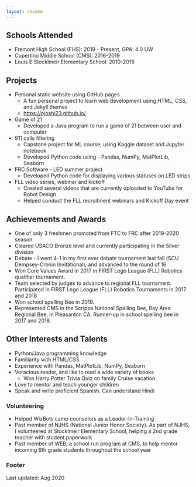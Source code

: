 ```yaml
---
layout: resume
---
```


## Schools Attended
* Fremont High School (FHS): 2019 - Present, GPA: 4.0 UW
* Cupertino Middle School (CMS): 2016-2019 
* Louis E Stocklmeir Elementary School: 2010-2016


## Projects
* Personal static website using GitHub pages
  * A fun personal project to learn web development using HTML, CSS, and Jekyll themes
  * https://pjoshi23.github.io/
* Game of 21
  * Developed a Java program to run a game of 21 between user and computer
* 911 calls filtering
  * Capstone project for ML course, using Kaggle dataset and Jupyter notebook
  * Developed Python code using - Pandas, NumPy, MatPlotLib, Seaborn
* FRC Software - LED summer project
  * Developed Python code for displaying various statuses on LED strips
* FLL video series, webinar and kickoff
  * Created several videos that are currently uploaded to YouTube for Robot Design
  * Helped conduct the FLL recruitment webinars and Kickoff Day event


## Achievements and Awards
* One of only 3 freshmen promoted from FTC to FRC after 2019-2020 season
* Cleared USACO Bronze level and currently participating in the Silver division
* Debate - I went 4-1 in my first ever debate tournament last fall (SCU Dempsey-Cronin Invitational), and advanced to the round of 16
* Won Core Values Award in 2017 in FIRST Lego League (FLL) Robotics qualifier tournament. 
 * Team selected by judges to advance to regional FLL tournament. 
Participated in FIRST Lego League (FLL) Robotics Tournaments in 2017 and 2018   
* Won school spelling Bee in 2019. 
 * Represented CMS in the Scripps National Spelling Bee, Bay Area Regional Bee, in Pleasanton CA. Runner-up in school spelling bee in 2017 and 2018.


## Other Interests and Talents
* Python/Java programming knowledge
* Familiarity with HTML/CSS
* Experience with Pandas, MatPlotLib, NumPy, Seaborn
* Voracious reader, and like to read a wide variety of books
  * Won Harry Potter Trivia Quiz on family Cruise vacation
* Love to mentor and teach younger children
* Speak and write proficient Spanish. Can understand Hindi

### Volunteering
* Helped WizBots camp counselors as a Leader-In-Training
* Past member of NJHS (National Junior Honor Society). As part of NJHS, I volunteered at Stocklmeir Elementary School, helping a 2nd grade teacher with student paperwork
* Past member of WEB, a school run program at CMS, to help mentor incoming 6th grade students throughout the school year

### Footer

Last updated: Aug 2020 


